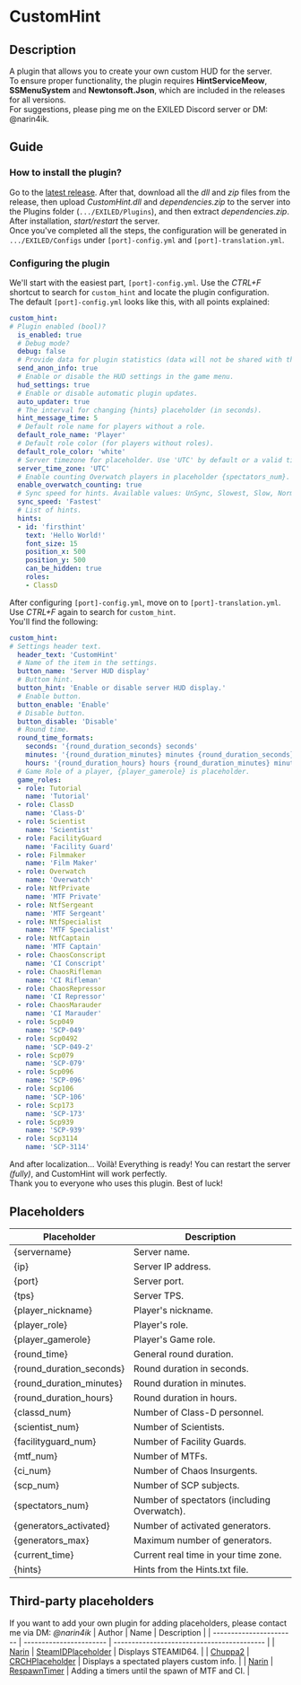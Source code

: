 # CustomHint
## Description
A plugin that allows you to create your own custom HUD for the server.  
To ensure proper functionality, the plugin requires **HintServiceMeow**, **SSMenuSystem** and **Newtonsoft.Json**, which are included in the releases for all versions.  
For suggestions, please ping me on the EXILED Discord server or DM: @narin4ik.  

## Guide

### How to install the plugin?
Go to the [latest release](https://github.com/BTF-SCPSL/CustomHint/releases). After that, download all the *dll* and *zip* files from the release, then upload *CustomHint.dll* and *dependencies.zip* to the server into the Plugins folder (`.../EXILED/Plugins`), and then extract *dependencies.zip*.   
After installation, *start/restart* the server.  
Once you've completed all the steps, the configuration will be generated in `.../EXILED/Configs` under `[port]-config.yml` and `[port]-translation.yml`.

### Configuring the plugin
We'll start with the easiest part, `[port]-config.yml`. Use the *CTRL+F* shortcut to search for `custom_hint` and locate the plugin configuration.  
The default `[port]-config.yml` looks like this, with all points explained:
```yaml
custom_hint:
# Plugin enabled (bool)?
  is_enabled: true
  # Debug mode?
  debug: false
  # Provide data for plugin statistics (data will not be shared with third parties).
  send_anon_info: true
  # Enable or disable the HUD settings in the game menu.
  hud_settings: true
  # Enable or disable automatic plugin updates.
  auto_updater: true
  # The interval for changing {hints} placeholder (in seconds).
  hint_message_time: 5
  # Default role name for players without a role.
  default_role_name: 'Player'
  # Default role color (for players without roles).
  default_role_color: 'white'
  # Server timezone for placeholder. Use 'UTC' by default or a valid timezone ID (e.g., 'Europe/Kyiv').
  server_time_zone: 'UTC'
  # Enable counting Overwatch players in placeholder {spectators_num}.
  enable_overwatch_counting: true
  # Sync speed for hints. Available values: UnSync, Slowest, Slow, Normal, Fast, Fastest.
  sync_speed: 'Fastest'
  # List of hints.
  hints:
  - id: 'firsthint'
    text: 'Hello World!'
    font_size: 15
    position_x: 500
    position_y: 500
    can_be_hidden: true
    roles:
    - ClassD
```
After configuring `[port]-config.yml`, move on to `[port]-translation.yml`. Use *CTRL+F* again to search for `custom_hint`.  
You'll find the following:
```yaml
custom_hint:
# Settings header text.
  header_text: 'CustomHint'
  # Name of the item in the settings.
  button_name: 'Server HUD display'
  # Buttom hint.
  button_hint: 'Enable or disable server HUD display.'
  # Enable button.
  button_enable: 'Enable'
  # Disable button.
  button_disable: 'Disable'
  # Round time.
  round_time_formats:
    seconds: '{round_duration_seconds} seconds'
    minutes: '{round_duration_minutes} minutes {round_duration_seconds} seconds'
    hours: '{round_duration_hours} hours {round_duration_minutes} minutes {round_duration_seconds} seconds'
  # Game Role of a player, {player_gamerole} is placeholder.
  game_roles:
  - role: Tutorial
    name: 'Tutorial'
  - role: ClassD
    name: 'Class-D'
  - role: Scientist
    name: 'Scientist'
  - role: FacilityGuard
    name: 'Facility Guard'
  - role: Filmmaker
    name: 'Film Maker'
  - role: Overwatch
    name: 'Overwatch'
  - role: NtfPrivate
    name: 'MTF Private'
  - role: NtfSergeant
    name: 'MTF Sergeant'
  - role: NtfSpecialist
    name: 'MTF Specialist'
  - role: NtfCaptain
    name: 'MTF Captain'
  - role: ChaosConscript
    name: 'CI Conscript'
  - role: ChaosRifleman
    name: 'CI Rifleman'
  - role: ChaosRepressor
    name: 'CI Repressor'
  - role: ChaosMarauder
    name: 'CI Marauder'
  - role: Scp049
    name: 'SCP-049'
  - role: Scp0492
    name: 'SCP-049-2'
  - role: Scp079
    name: 'SCP-079'
  - role: Scp096
    name: 'SCP-096'
  - role: Scp106
    name: 'SCP-106'
  - role: Scp173
    name: 'SCP-173'
  - role: Scp939
    name: 'SCP-939'
  - role: Scp3114
    name: 'SCP-3114'
```
And after localization... Voilà! Everything is ready! You can restart the server *(fully)*, and CustomHint will work perfectly.  
Thank you to everyone who uses this plugin. Best of luck!  

## Placeholders
| Placeholder            | Description                                 |
| ----------------------- | ------------------------------------------ |
| {servername}            | Server name.                               |
| {ip}                    | Server IP address.                         |
| {port}                  | Server port.                               |
| {tps}                   | Server TPS.                                |
| {player_nickname}       | Player's nickname.                         |
| {player_role}           | Player's role.                             |
| {player_gamerole}       | Player's Game role.                         |
| {round_time}       | General round duration.                 |
| {round_duration_seconds}| Round duration in seconds.                 |
| {round_duration_minutes}| Round duration in minutes.                 |
| {round_duration_hours}  | Round duration in hours.                   |
| {classd_num}            | Number of Class-D personnel.               |
| {scientist_num}         | Number of Scientists.                      |
| {facilityguard_num}     | Number of Facility Guards.                 |
| {mtf_num}               | Number of MTFs.                            |
| {ci_num}                | Number of Chaos Insurgents.                |
| {scp_num}               | Number of SCP subjects.                     |
| {spectators_num}        | Number of spectators (including Overwatch).|
| {generators_activated}  | Number of activated generators.            |
| {generators_max}        | Maximum number of generators.              |
| {current_time}        | Current real time in your time zone.              |
| {hints}                 | Hints from the Hints.txt file.             |

## Third-party placeholders
If you want to add your own plugin for adding placeholders, please contact me via DM: *@narin4ik*
| Author            | Name            | Description                                 |
| ----------------------- | ----------------------- | ------------------------------------------ |
| [Narin](https://github.com/Narin4ik)            | [SteamIDPlaceholder](https://github.com/Narin4ik/SteamIDPlaceholder)                               | Displays STEAMID64.                               |
| [Chuppa2](https://github.com/Chuppa2)            | [CRCHPlaceholder](https://github.com/Chuppa2/CRCHPlaceholder)                               | Displays a spectated players custom info.                               |
| [Narin](https://github.com/Narin4ik)            | [RespawnTimer](https://github.com/Narin4ik/RespawnTimer)                               | Adding a timers until the spawn of MTF and CI.                               |
